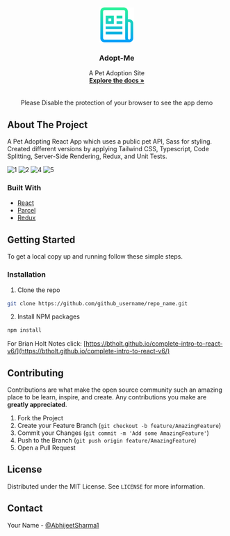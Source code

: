 



<!-- PROJECT LOGO -->
<br />
<p align="center">
  <a href="https://github.com/enraiha0307/React-Pet-Site">
    <img src="images/logo.png" alt="Logo" width="80" height="80">
  </a>

  <h3 align="center">Adopt-Me</h3>

  <p align="center">
    A Pet Adoption Site
  <br />
    <a href="https://github.com/AbhijeetSharma1/Pet"><strong>Explore the docs »</strong></a>
    <br />
    <br />
   
  <br />
  Please Disable the protection of your browser to see the app demo
  </p>
</p>





<!-- ABOUT THE PROJECT -->
## About The Project

A Pet Adopting React App which uses a public pet API, Sass for styling. Created different versions by applying Tailwind CSS, Typescript, Code Splitting, Server-Side Rendering, Redux, and Unit Tests.

![1](https://user-images.githubusercontent.com/26249973/129167394-efd0a9a6-adc0-4e5a-bcdd-bb6c78d3e529.png)
![2](https://user-images.githubusercontent.com/26249973/129167406-b6579981-dd67-4f75-96bb-46ba31ca9867.png)
![4](https://user-images.githubusercontent.com/26249973/129167417-736e47d7-05b5-4d0e-8f64-23f12ce766d3.png)
![5](https://user-images.githubusercontent.com/26249973/129167428-98feaa83-b644-4379-8f84-6bc5a7459ea1.png)
### Built With

* [React]()
* [Parcel]()
* [Redux]()



<!-- GETTING STARTED -->
## Getting Started

To get a local copy up and running follow these simple steps.



### Installation

1. Clone the repo
```sh
git clone https://github.com/github_username/repo_name.git
```
2. Install NPM packages
```sh
npm install
```

For Brian Holt Notes click:
[https://btholt.github.io/complete-intro-to-react-v6/](https://btholt.github.io/complete-intro-to-react-v6/)





<!-- CONTRIBUTING -->
## Contributing

Contributions are what make the open source community such an amazing place to be learn, inspire, and create. Any contributions you make are **greatly appreciated**.

1. Fork the Project
2. Create your Feature Branch (`git checkout -b feature/AmazingFeature`)
3. Commit your Changes (`git commit -m 'Add some AmazingFeature'`)
4. Push to the Branch (`git push origin feature/AmazingFeature`)
5. Open a Pull Request



<!-- LICENSE -->
## License

Distributed under the MIT License. See `LICENSE` for more information.



<!-- CONTACT -->
## Contact

Your Name - [@AbhijeetSharma1](https://www.linkedin.com/in/abhijeetsharma1/) 








